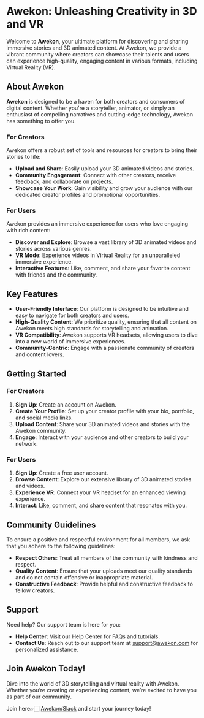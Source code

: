 # Awekon: Unleashing Creativity in 3D and VR

Welcome to **Awekon**, your ultimate platform for discovering and sharing immersive stories and 3D animated content. At Awekon, we provide a vibrant community where creators can showcase their talents and users can experience high-quality, engaging content in various formats, including Virtual Reality (VR).

## About Awekon

**Awekon** is designed to be a haven for both creators and consumers of digital content. Whether you're a storyteller, animator, or simply an enthusiast of compelling narratives and cutting-edge technology, Awekon has something to offer you.

### For Creators

Awekon offers a robust set of tools and resources for creators to bring their stories to life:

- **Upload and Share**: Easily upload your 3D animated videos and stories.
- **Community Engagement**: Connect with other creators, receive feedback, and collaborate on projects.
- **Showcase Your Work**: Gain visibility and grow your audience with our dedicated creator profiles and promotional opportunities.

### For Users

Awekon provides an immersive experience for users who love engaging with rich content:

- **Discover and Explore**: Browse a vast library of 3D animated videos and stories across various genres.
- **VR Mode**: Experience videos in Virtual Reality for an unparalleled immersive experience.
- **Interactive Features**: Like, comment, and share your favorite content with friends and the community.

## Key Features

- **User-Friendly Interface**: Our platform is designed to be intuitive and easy to navigate for both creators and users.
- **High-Quality Content**: We prioritize quality, ensuring that all content on Awekon meets high standards for storytelling and animation.
- **VR Compatibility**: Awekon supports VR headsets, allowing users to dive into a new world of immersive experiences.
- **Community-Centric**: Engage with a passionate community of creators and content lovers.

## Getting Started

### For Creators

1. **Sign Up**: Create an account on Awekon.
2. **Create Your Profile**: Set up your creator profile with your bio, portfolio, and social media links.
3. **Upload Content**: Share your 3D animated videos and stories with the Awekon community.
4. **Engage**: Interact with your audience and other creators to build your network.

### For Users

1. **Sign Up**: Create a free user account.
2. **Browse Content**: Explore our extensive library of 3D animated stories and videos.
3. **Experience VR**: Connect your VR headset for an enhanced viewing experience.
4. **Interact**: Like, comment, and share content that resonates with you.

## Community Guidelines

To ensure a positive and respectful environment for all members, we ask that you adhere to the following guidelines:

- **Respect Others**: Treat all members of the community with kindness and respect.
- **Quality Content**: Ensure that your uploads meet our quality standards and do not contain offensive or inappropriate material.
- **Constructive Feedback**: Provide helpful and constructive feedback to fellow creators.

## Support

Need help? Our support team is here for you:

- **Help Center**: Visit our Help Center for FAQs and tutorials.
- **Contact Us**: Reach out to our support team at [support@awekon.com](mailto:support@awekon.com) for personalized assistance.

## Join Awekon Today!

Dive into the world of 3D storytelling and virtual reality with Awekon. Whether you’re creating or experiencing content, we’re excited to have you as part of our community.

Join here👉🏻 [Awekon/Slack](https://join.slack.com/t/awekon/shared_invite/zt-2jdjg0jzb-kYRJAv1ynzbqJKQWrkGtag) and start your journey today!

